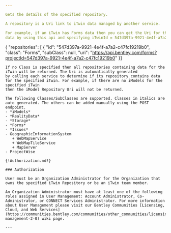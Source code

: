 ```yaml
---

Gets the details of the specified repository.

A repository is a Uri link to iTwin data managed by another service.

For example, if an iTwin has Forms data then you can get the Uri for that
data by using this api and specifying iTwinId = 547d397a-9921-4e4f-a7a2-c47fc19219b0 and Class = Forms. It will return the following.
```
{
   "repositories": [
   {
      "id": "547d397a-9921-4e4f-a7a2-c47fc19219b0",
      "class": "Forms",
      "subClass": null,
      "uri": "https://api.bentley.com/forms?projectId=547d397a-9921-4e4f-a7a2-c47fc19219b0"
   }]

```
If no Class is specified then all repositories containing data for the iTwin will be returned. The Uri is automatically generated
by calling each service to determine if its repository contains data for the specified iTwin. For example, if there are no iModels for the specified iTwin
then the iModel Repository Uri will not be returned. 

The following Classes/SubClasses are supported. Classes in italics are auto generated. The others can be added manually using the POST endpoint.
- *iModels*
- *RealityData*
- *Storage*
- *Forms*
- *Issues* 
- GeographicInformationSystem
   + WebMapService
   + WebMapTileService
   + MapServer
- ProjectWise

{!Authorization.md!}

### Authorization

User must be an Organization Administrator for the Organization that owns the specified iTwin Repository or be an iTwin team member.

An Organization Administrator must have at least one of the following roles assigned in User Management: Account Administrator, Co-Administrator, or CONNECT Services Administrator. For more information about User Management please visit our Bentley Communities [Licensing, Cloud, and Web Services](https://communities.bentley.com/communities/other_communities/licensing_cloud_and_web_services/w/wiki/50711/user-management-2-0) wiki page.

---
```

